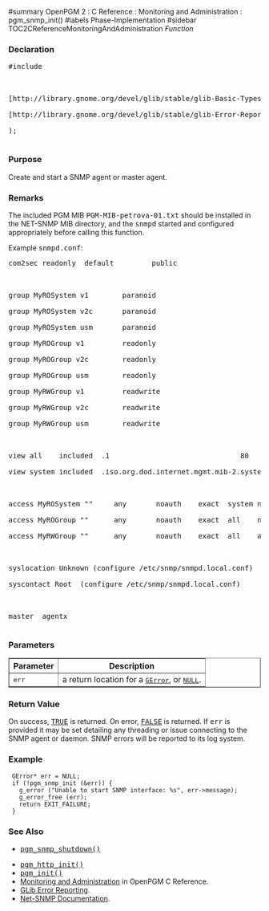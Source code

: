 ﻿#summary OpenPGM 2 : C Reference : Monitoring and Administration : pgm\_snmp\_init()
#labels Phase-Implementation
#sidebar TOC2CReferenceMonitoringAndAdministration
_Function_
### Declaration ###
<pre>
#include <pgm/snmp.h><br>
<br>
[http://library.gnome.org/devel/glib/stable/glib-Basic-Types.html#gboolean gboolean] *pgm_snmp_init* (<br>
[http://library.gnome.org/devel/glib/stable/glib-Error-Reporting.html#GError GError]**     error<br>
);<br>
</pre>

### Purpose ###
Create and start a SNMP agent or master agent.

### Remarks ###
The included PGM MIB <tt>PGM-MIB-petrova-01.txt</tt> should be installed in the NET-SNMP MIB directory, and the <tt>snmpd</tt> started and configured appropriately before calling this function.

Example <tt>snmpd.conf</tt>:
<pre>
com2sec readonly  default         public<br>
<br>
group MyROSystem v1        paranoid<br>
group MyROSystem v2c       paranoid<br>
group MyROSystem usm       paranoid<br>
group MyROGroup v1         readonly<br>
group MyROGroup v2c        readonly<br>
group MyROGroup usm        readonly<br>
group MyRWGroup v1         readwrite<br>
group MyRWGroup v2c        readwrite<br>
group MyRWGroup usm        readwrite<br>
<br>
view all    included  .1                               80<br>
view system included  .iso.org.dod.internet.mgmt.mib-2.system<br>
<br>
access MyROSystem ""     any       noauth    exact  system none   none<br>
access MyROGroup ""      any       noauth    exact  all    none   none<br>
access MyRWGroup ""      any       noauth    exact  all    all    none<br>
<br>
syslocation Unknown (configure /etc/snmp/snmpd.local.conf)<br>
syscontact Root <root@localhost> (configure /etc/snmp/snmpd.local.conf)<br>
<br>
master  agentx<br>
</pre>

### Parameters ###

<table cellpadding='5' border='1' cellspacing='0'>
<tr>
<th>Parameter</th>
<th>Description</th>
</tr>
<tr>
<td><tt>err</tt></td>
<td>a return location for a <tt><a href='http://library.gnome.org/devel/glib/stable/glib-Error-Reporting.html#GError'>GError</a></tt>, or <tt><a href='http://library.gnome.org/devel/glib/stable/glib-Standard-Macros.html#NULL--CAPS'>NULL</a></tt>.</td>
</tr>
</table>


### Return Value ###
On success, <tt><a href='http://library.gnome.org/devel/glib/stable/glib-Standard-Macros.html#TRUE--CAPS'>TRUE</a></tt> is returned.  On error, <tt><a href='http://library.gnome.org/devel/glib/stable/glib-Standard-Macros.html#FALSE--CAPS'>FALSE</a></tt> is returned.  If <tt>err</tt> is provided it may be set detailing any threading or issue connecting to the SNMP agent or daemon.  SNMP errors will be reported to its log system.

### Example ###

```
 GError* err = NULL;
 if (!pgm_snmp_init (&err)) {
   g_error ("Unable to start SNMP interface: %s", err->message);
   g_error_free (err);
   return EXIT_FAILURE;
 }
```

### See Also ###
  * <tt><a href='OpenPgm2CReferencePgmSnmpShutdown.md'>pgm_snmp_shutdown()</a></tt><br>
<ul><li><tt><a href='OpenPgm2CReferencePgmHttpInit.md'>pgm_http_init()</a></tt><br>
</li><li><tt><a href='OpenPgm2CReferencePgmInit.md'>pgm_init()</a></tt><br>
</li><li><a href='OpenPgm2CReferenceMonitoringAndAdministration.md'>Monitoring and Administration</a> in OpenPGM C Reference.<br>
</li><li><a href='http://library.gnome.org/devel/glib/stable/glib-Error-Reporting.html'>GLib Error Reporting</a>.<br>
</li><li><a href='http://net-snmp.sourceforge.net/docs/readmefiles.html'>Net-SNMP Documentation</a>.